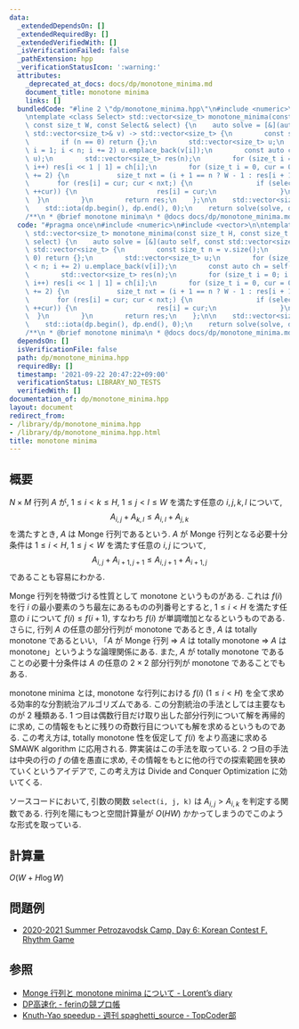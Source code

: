 ```yaml
---
data:
  _extendedDependsOn: []
  _extendedRequiredBy: []
  _extendedVerifiedWith: []
  _isVerificationFailed: false
  _pathExtension: hpp
  _verificationStatusIcon: ':warning:'
  attributes:
    _deprecated_at_docs: docs/dp/monotone_minima.md
    document_title: monotone minima
    links: []
  bundledCode: "#line 2 \"dp/monotone_minima.hpp\"\n#include <numeric>\n#include <vector>\n\
    \ntemplate <class Select> std::vector<size_t> monotone_minima(const size_t H,\
    \ const size_t W, const Select& select) {\n    auto solve = [&](auto self, const\
    \ std::vector<size_t>& v) -> std::vector<size_t> {\n        const size_t n = v.size();\n\
    \        if (n == 0) return {};\n        std::vector<size_t> u;\n        for (size_t\
    \ i = 1; i < n; i += 2) u.emplace_back(v[i]);\n        const auto ch = self(self,\
    \ u);\n        std::vector<size_t> res(n);\n        for (size_t i = 0; i < ch.size();\
    \ i++) res[i << 1 | 1] = ch[i];\n        for (size_t i = 0, cur = 0; i < n; i\
    \ += 2) {\n            size_t nxt = (i + 1 == n ? W - 1 : res[i + 1]);\n     \
    \       for (res[i] = cur; cur < nxt;) {\n                if (select(v[i], res[i],\
    \ ++cur)) {\n                    res[i] = cur;\n                }\n          \
    \  }\n        }\n        return res;\n    };\n\n    std::vector<size_t> dp(H);\n\
    \    std::iota(dp.begin(), dp.end(), 0);\n    return solve(solve, dp);\n}\n\n\
    /**\n * @brief monotone minima\n * @docs docs/dp/monotone_minima.md\n */\n"
  code: "#pragma once\n#include <numeric>\n#include <vector>\n\ntemplate <class Select>\
    \ std::vector<size_t> monotone_minima(const size_t H, const size_t W, const Select&\
    \ select) {\n    auto solve = [&](auto self, const std::vector<size_t>& v) ->\
    \ std::vector<size_t> {\n        const size_t n = v.size();\n        if (n ==\
    \ 0) return {};\n        std::vector<size_t> u;\n        for (size_t i = 1; i\
    \ < n; i += 2) u.emplace_back(v[i]);\n        const auto ch = self(self, u);\n\
    \        std::vector<size_t> res(n);\n        for (size_t i = 0; i < ch.size();\
    \ i++) res[i << 1 | 1] = ch[i];\n        for (size_t i = 0, cur = 0; i < n; i\
    \ += 2) {\n            size_t nxt = (i + 1 == n ? W - 1 : res[i + 1]);\n     \
    \       for (res[i] = cur; cur < nxt;) {\n                if (select(v[i], res[i],\
    \ ++cur)) {\n                    res[i] = cur;\n                }\n          \
    \  }\n        }\n        return res;\n    };\n\n    std::vector<size_t> dp(H);\n\
    \    std::iota(dp.begin(), dp.end(), 0);\n    return solve(solve, dp);\n}\n\n\
    /**\n * @brief monotone minima\n * @docs docs/dp/monotone_minima.md\n */"
  dependsOn: []
  isVerificationFile: false
  path: dp/monotone_minima.hpp
  requiredBy: []
  timestamp: '2021-09-22 20:47:22+09:00'
  verificationStatus: LIBRARY_NO_TESTS
  verifiedWith: []
documentation_of: dp/monotone_minima.hpp
layout: document
redirect_from:
- /library/dp/monotone_minima.hpp
- /library/dp/monotone_minima.hpp.html
title: monotone minima
---
```

## 概要
$N \times M$ 行列 $A$ が, $1 \leq i < k \leq H,\ 1 \leq j < l \leq W$ を満たす任意の $i, j, k, l$ について,
$$A_{i, j} + A_{k, l} \leq A_{i, l} + A_{j, k}$$
を満たすとき, $A$ は Monge 行列であるという. $A$ が Monge 行列となる必要十分条件は $1 \leq i < H,\ 1 \leq j < W$ を満たす任意の $i, j$ について,
$$A_{i, j} + A_{i + 1, j + 1} \leq A_{i, j + 1} + A_{i + 1, j}$$
であることも容易にわかる.

Monge 行列を特徴づける性質として monotone というものがある. これは $f(i)$ を行 $i$ の最小要素のうち最左にあるものの列番号とすると, $1 \leq i < H$ を満たす任意の $i$ について $f(i) \leq f(i + 1)$, すなわち $f(i)$ が単調増加となるというものである. さらに, 行列 $A$ の任意の部分行列が monotone であるとき, $A$ は totally monotone であるといい, 「$A$ が Monge 行列 $\Rightarrow$ $A$ は totally monotone $\Rightarrow$ $A$ は monotone」というような論理関係にある. また, $A$ が totally monotone であることの必要十分条件は $A$ の任意の $2 \times 2$ 部分行列が monotone であることでもある.

monotone minima とは, monotone な行列における $f(i)\ (1 \leq i < H)$ を全て求める効率的な分割統治アルゴリズムである. この分割統治の手法としては主要なものが 2 種類ある.  1 つ目は偶数行目だけ取り出した部分行列について解を再帰的に求め, この情報をもとに残りの奇数行目についても解を求めるというものである. この考え方は, totally monotone 性を仮定して $f(i)$ をより高速に求める SMAWK algorithm に応用される. 弊実装はこの手法を取っている. 2 つ目の手法は中央の行の $f$ の値を愚直に求め, その情報をもとに他の行での探索範囲を狭めていくというアイデアで, この考え方は Divide and Conquer Optimization に効いてくる.

ソースコードにおいて, 引数の関数 `select(i, j, k)` は $A_{i, j} > A_{i, k}$ を判定する関数である. 行列を陽にもつと空間計算量が $O(HW)$ かかってしまうのでこのような形式を取っている.

## 計算量
$O(W + H \log W)$

## 問題例
- [2020-2021 Summer Petrozavodsk Camp, Day 6: Korean Contest F. Rhythm Game](https://codeforces.com/gym/102984/problem/F)

## 参照
- [Monge 行列と monotone minima について - Lorent’s diary](https://lorent-kyopro.hatenablog.com/entry/2021/04/04/133958)
- [DP高速化 - ferinの競プロ帳](https://ferin-tech.hatenablog.com/entry/2018/02/23/071343)
- [Knuth-Yao speedup - 週刊 spaghetti_source - TopCoder部](https://topcoder-g-hatena-ne-jp.jag-icpc.org/spaghetti_source/20120915/1347668163.html)
